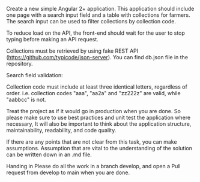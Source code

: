 Create a new simple Angular 2+ application. This application should include one page with a search input field and a table with collections for farmers. 
The search input can be used to filter collections by collection code.

To reduce load on the API, the front-end should wait for the user to stop typing before making an API request.

Collections must be retrieved by using fake REST API (https://github.com/typicode/json-server). You can find db.json file in the repository.

Search field validation:

Collection code must include at least three identical letters, regardless of order. i.e. collection codes "aaa", "aa2a" and "zz222z" are valid, while "aabbcc" is not.

Treat the project as if it would go in production when you are done. So please make sure to use best practices and unit test the application where necessary, It will also be important to think about the application structure, maintainability, readability, and code quality.

If there are any points that are not clear from this task, you can make assumptions. Assumption that are vital to the understanding of the solution can be written down in an .md file.

Handing in
Please do all the work in a branch develop, and open a Pull request from develop to main when you are done.
